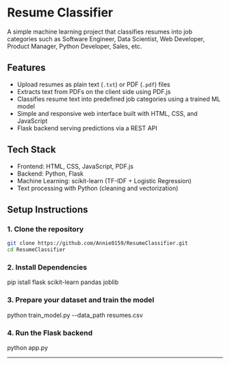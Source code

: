 # Resume Classifier

A simple machine learning project that classifies resumes into job categories such as Software Engineer, Data Scientist, Web Developer, Product Manager, Python Developer, Sales, etc.

## Features

- Upload resumes as plain text (`.txt`) or PDF (`.pdf`) files
- Extracts text from PDFs on the client side using PDF.js
- Classifies resume text into predefined job categories using a trained ML model
- Simple and responsive web interface built with HTML, CSS, and JavaScript
- Flask backend serving predictions via a REST API

## Tech Stack

- Frontend: HTML, CSS, JavaScript, PDF.js
- Backend: Python, Flask
- Machine Learning: scikit-learn (TF-IDF + Logistic Regression)
- Text processing with Python (cleaning and vectorization)

## Setup Instructions

### 1. Clone the repository

```bash
git clone https://github.com/Annie0159/ResumeClassifier.git
cd ResumeClassifier
```

### 2. Install Dependencies

pip istall flask scikit-learn pandas joblib

### 3. Prepare your dataset and train the model

python train_model.py --data_path resumes.csv

### 4. Run the Flask backend

python app.py

-----------------

